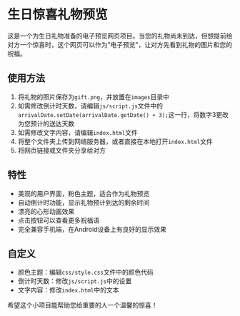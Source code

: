 # 生日惊喜礼物预览

这是一个为生日礼物准备的电子预览网页项目。当您的礼物尚未到达，但想提前给对方一个惊喜时，这个网页可以作为"电子预览"，让对方先看到礼物的图片和您的祝福。

## 使用方法

1. 将礼物的照片保存为`gift.png`，并放置在`images`目录中
2. 如需修改倒计时天数，请编辑`js/script.js`文件中的`arrivalDate.setDate(arrivalDate.getDate() + 3);`这一行，将数字3更改为您预计的送达天数
3. 如需修改文字内容，请编辑`index.html`文件
4. 将整个文件夹上传到网络服务器，或者直接在本地打开`index.html`文件
5. 将网页链接或文件夹分享给对方

## 特性

- 美观的用户界面，粉色主题，适合作为礼物预览
- 自动倒计时功能，显示礼物预计到达的剩余时间
- 漂亮的心形动画效果
- 点击按钮可以查看更多祝福语
- 完全兼容手机端，在Android设备上有良好的显示效果

## 自定义

- 颜色主题：编辑`css/style.css`文件中的颜色代码
- 倒计时天数：修改`js/script.js`中的设置
- 文字内容：修改`index.html`中的文本

希望这个小项目能帮助您给重要的人一个温馨的惊喜！ 